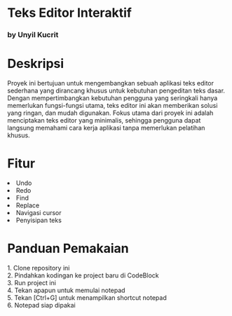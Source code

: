 <h1>Teks Editor Interaktif</h1>
<h3>by Unyil Kucrit</h3>


<h1>Deskripsi</h1>
<p>
  Proyek ini bertujuan untuk mengembangkan sebuah aplikasi teks editor sederhana yang dirancang khusus untuk kebutuhan pengeditan teks dasar. Dengan mempertimbangkan kebutuhan pengguna yang seringkali hanya memerlukan fungsi-fungsi utama, teks editor ini akan memberikan solusi yang ringan, dan mudah digunakan. Fokus utama dari proyek ini adalah menciptakan teks editor yang minimalis, sehingga pengguna dapat langsung memahami cara kerja aplikasi tanpa memerlukan pelatihan khusus.

</p>
<h1>Fitur</h1>
<p>
  <li>Undo</li>
  <li>Redo</li>
  <li>Find</li>
  <li>Replace</li>
  <li>Navigasi cursor</li>
  <li>Penyisipan teks</li>
</p>
<h1>Panduan Pemakaian</h1>
<p>
  1. Clone repository ini
<br>
  2. Pindahkan kodingan ke project baru di CodeBlock
<br>
  3. Run project ini
<br>
  4. Tekan apapun untuk memulai notepad
<br>
  5. Tekan [Ctrl+G] untuk menampilkan shortcut notepad
<br>
  6. Notepad siap dipakai
</p>
